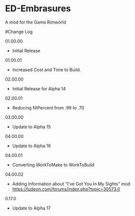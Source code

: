 # ED-Embrasures
A mod for the Game Rimworld


#Change Log

01.00.00
* Initial Release

01.00.01
* Increased Cost and Time to Build.

02.00.00
* Initial Release for Alpha 14

02.00.01
* Reducing fillPercent from .99 to .70

03.00.00
* Update to Alpha 15

04.00.00
* Update to Alpha 16

04.00.01
* Converting WorkToMake to WorkToBuild

04.00.02
* Adding Information about "I've Got You In My Sights" mod https://ludeon.com/forums/index.php?topic=30573.0

0.17.0
* Update to Alpha 17
